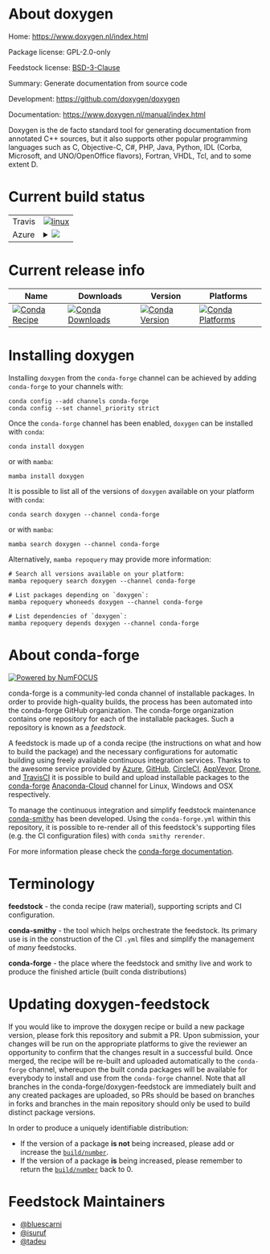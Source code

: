 About doxygen
=============

Home: https://www.doxygen.nl/index.html

Package license: GPL-2.0-only

Feedstock license: [BSD-3-Clause](https://github.com/conda-forge/doxygen-feedstock/blob/main/LICENSE.txt)

Summary: Generate documentation from source code

Development: https://github.com/doxygen/doxygen

Documentation: https://www.doxygen.nl/manual/index.html

Doxygen is the de facto standard tool for
generating documentation from annotated C++ sources,
but it also supports other popular programming
languages such as C, Objective-C, C#, PHP, Java,
Python, IDL (Corba, Microsoft, and UNO/OpenOffice flavors),
Fortran, VHDL, Tcl, and to some extent D.


Current build status
====================


<table><tr>
    <td>Travis</td>
    <td>
      <a href="https://app.travis-ci.com/conda-forge/doxygen-feedstock">
        <img alt="linux" src="https://img.shields.io/travis/com/conda-forge/doxygen-feedstock/main.svg?label=Linux">
      </a>
    </td>
  </tr>
    
  <tr>
    <td>Azure</td>
    <td>
      <details>
        <summary>
          <a href="https://dev.azure.com/conda-forge/feedstock-builds/_build/latest?definitionId=4903&branchName=main">
            <img src="https://dev.azure.com/conda-forge/feedstock-builds/_apis/build/status/doxygen-feedstock?branchName=main">
          </a>
        </summary>
        <table>
          <thead><tr><th>Variant</th><th>Status</th></tr></thead>
          <tbody><tr>
              <td>linux_64</td>
              <td>
                <a href="https://dev.azure.com/conda-forge/feedstock-builds/_build/latest?definitionId=4903&branchName=main">
                  <img src="https://dev.azure.com/conda-forge/feedstock-builds/_apis/build/status/doxygen-feedstock?branchName=main&jobName=linux&configuration=linux_64_" alt="variant">
                </a>
              </td>
            </tr><tr>
              <td>linux_aarch64</td>
              <td>
                <a href="https://dev.azure.com/conda-forge/feedstock-builds/_build/latest?definitionId=4903&branchName=main">
                  <img src="https://dev.azure.com/conda-forge/feedstock-builds/_apis/build/status/doxygen-feedstock?branchName=main&jobName=linux&configuration=linux_aarch64_" alt="variant">
                </a>
              </td>
            </tr><tr>
              <td>linux_ppc64le</td>
              <td>
                <a href="https://dev.azure.com/conda-forge/feedstock-builds/_build/latest?definitionId=4903&branchName=main">
                  <img src="https://dev.azure.com/conda-forge/feedstock-builds/_apis/build/status/doxygen-feedstock?branchName=main&jobName=linux&configuration=linux_ppc64le_" alt="variant">
                </a>
              </td>
            </tr><tr>
              <td>osx_64</td>
              <td>
                <a href="https://dev.azure.com/conda-forge/feedstock-builds/_build/latest?definitionId=4903&branchName=main">
                  <img src="https://dev.azure.com/conda-forge/feedstock-builds/_apis/build/status/doxygen-feedstock?branchName=main&jobName=osx&configuration=osx_64_" alt="variant">
                </a>
              </td>
            </tr><tr>
              <td>osx_arm64</td>
              <td>
                <a href="https://dev.azure.com/conda-forge/feedstock-builds/_build/latest?definitionId=4903&branchName=main">
                  <img src="https://dev.azure.com/conda-forge/feedstock-builds/_apis/build/status/doxygen-feedstock?branchName=main&jobName=osx&configuration=osx_arm64_" alt="variant">
                </a>
              </td>
            </tr><tr>
              <td>win_64</td>
              <td>
                <a href="https://dev.azure.com/conda-forge/feedstock-builds/_build/latest?definitionId=4903&branchName=main">
                  <img src="https://dev.azure.com/conda-forge/feedstock-builds/_apis/build/status/doxygen-feedstock?branchName=main&jobName=win&configuration=win_64_" alt="variant">
                </a>
              </td>
            </tr>
          </tbody>
        </table>
      </details>
    </td>
  </tr>
</table>

Current release info
====================

| Name | Downloads | Version | Platforms |
| --- | --- | --- | --- |
| [![Conda Recipe](https://img.shields.io/badge/recipe-doxygen-green.svg)](https://anaconda.org/conda-forge/doxygen) | [![Conda Downloads](https://img.shields.io/conda/dn/conda-forge/doxygen.svg)](https://anaconda.org/conda-forge/doxygen) | [![Conda Version](https://img.shields.io/conda/vn/conda-forge/doxygen.svg)](https://anaconda.org/conda-forge/doxygen) | [![Conda Platforms](https://img.shields.io/conda/pn/conda-forge/doxygen.svg)](https://anaconda.org/conda-forge/doxygen) |

Installing doxygen
==================

Installing `doxygen` from the `conda-forge` channel can be achieved by adding `conda-forge` to your channels with:

```
conda config --add channels conda-forge
conda config --set channel_priority strict
```

Once the `conda-forge` channel has been enabled, `doxygen` can be installed with `conda`:

```
conda install doxygen
```

or with `mamba`:

```
mamba install doxygen
```

It is possible to list all of the versions of `doxygen` available on your platform with `conda`:

```
conda search doxygen --channel conda-forge
```

or with `mamba`:

```
mamba search doxygen --channel conda-forge
```

Alternatively, `mamba repoquery` may provide more information:

```
# Search all versions available on your platform:
mamba repoquery search doxygen --channel conda-forge

# List packages depending on `doxygen`:
mamba repoquery whoneeds doxygen --channel conda-forge

# List dependencies of `doxygen`:
mamba repoquery depends doxygen --channel conda-forge
```


About conda-forge
=================

[![Powered by
NumFOCUS](https://img.shields.io/badge/powered%20by-NumFOCUS-orange.svg?style=flat&colorA=E1523D&colorB=007D8A)](https://numfocus.org)

conda-forge is a community-led conda channel of installable packages.
In order to provide high-quality builds, the process has been automated into the
conda-forge GitHub organization. The conda-forge organization contains one repository
for each of the installable packages. Such a repository is known as a *feedstock*.

A feedstock is made up of a conda recipe (the instructions on what and how to build
the package) and the necessary configurations for automatic building using freely
available continuous integration services. Thanks to the awesome service provided by
[Azure](https://azure.microsoft.com/en-us/services/devops/), [GitHub](https://github.com/),
[CircleCI](https://circleci.com/), [AppVeyor](https://www.appveyor.com/),
[Drone](https://cloud.drone.io/welcome), and [TravisCI](https://travis-ci.com/)
it is possible to build and upload installable packages to the
[conda-forge](https://anaconda.org/conda-forge) [Anaconda-Cloud](https://anaconda.org/)
channel for Linux, Windows and OSX respectively.

To manage the continuous integration and simplify feedstock maintenance
[conda-smithy](https://github.com/conda-forge/conda-smithy) has been developed.
Using the ``conda-forge.yml`` within this repository, it is possible to re-render all of
this feedstock's supporting files (e.g. the CI configuration files) with ``conda smithy rerender``.

For more information please check the [conda-forge documentation](https://conda-forge.org/docs/).

Terminology
===========

**feedstock** - the conda recipe (raw material), supporting scripts and CI configuration.

**conda-smithy** - the tool which helps orchestrate the feedstock.
                   Its primary use is in the construction of the CI ``.yml`` files
                   and simplify the management of *many* feedstocks.

**conda-forge** - the place where the feedstock and smithy live and work to
                  produce the finished article (built conda distributions)


Updating doxygen-feedstock
==========================

If you would like to improve the doxygen recipe or build a new
package version, please fork this repository and submit a PR. Upon submission,
your changes will be run on the appropriate platforms to give the reviewer an
opportunity to confirm that the changes result in a successful build. Once
merged, the recipe will be re-built and uploaded automatically to the
`conda-forge` channel, whereupon the built conda packages will be available for
everybody to install and use from the `conda-forge` channel.
Note that all branches in the conda-forge/doxygen-feedstock are
immediately built and any created packages are uploaded, so PRs should be based
on branches in forks and branches in the main repository should only be used to
build distinct package versions.

In order to produce a uniquely identifiable distribution:
 * If the version of a package **is not** being increased, please add or increase
   the [``build/number``](https://docs.conda.io/projects/conda-build/en/latest/resources/define-metadata.html#build-number-and-string).
 * If the version of a package **is** being increased, please remember to return
   the [``build/number``](https://docs.conda.io/projects/conda-build/en/latest/resources/define-metadata.html#build-number-and-string)
   back to 0.

Feedstock Maintainers
=====================

* [@bluescarni](https://github.com/bluescarni/)
* [@isuruf](https://github.com/isuruf/)
* [@tadeu](https://github.com/tadeu/)

